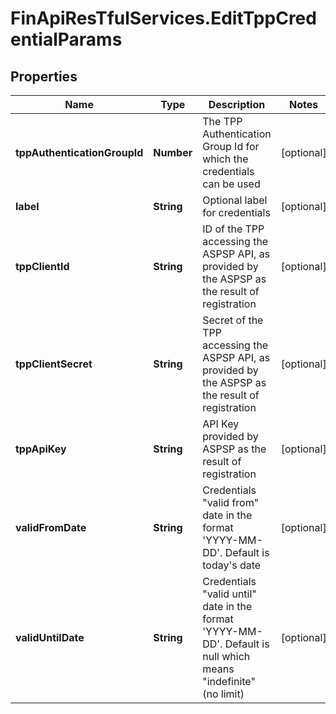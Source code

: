 # FinApiResTfulServices.EditTppCredentialParams

## Properties
Name | Type | Description | Notes
------------ | ------------- | ------------- | -------------
**tppAuthenticationGroupId** | **Number** | The TPP Authentication Group Id for which the credentials can be used | [optional] 
**label** | **String** | Optional label for credentials | [optional] 
**tppClientId** | **String** | ID of the TPP accessing the ASPSP API, as provided by the ASPSP as the result of registration | [optional] 
**tppClientSecret** | **String** | Secret of the TPP accessing the ASPSP API, as provided by the ASPSP as the result of registration | [optional] 
**tppApiKey** | **String** | API Key provided by ASPSP  as the result of registration | [optional] 
**validFromDate** | **String** | Credentials \"valid from\" date in the format 'YYYY-MM-DD'. Default is today's date | [optional] 
**validUntilDate** | **String** | Credentials \"valid until\" date in the format 'YYYY-MM-DD'. Default is null which means \"indefinite\" (no limit) | [optional] 


